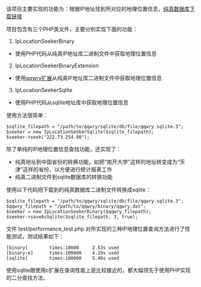 该项目主要实现的功能为：根据IP地址找到所对应的地理位置信息，[纯真数据库下载链接](http://update.cz88.net/soft/qqwry.rar)

项目包含有三个PHP类文件，主要分别实现下面的功能：

1. IpLocationSeekerBinary
  * 使用PHP代码从纯真IP地址库二进制文件中获取地理位置信息
2. IpLocationSeekerBinaryExtension
  * 使用[qqwry扩展](http://pecl.php.net/package/qqwry)从纯真IP地址库二进制文件中获取地理位置信息
3. IpLocationSeekerSqlite
  * 使用PHP代码从sqlite地址库中获取地理位置信息


使用方法很简单：

    $sqlite_filepath = "/path/to/qqwry/sqlite/db/file/qqwry.sqlite.3";
    $seeker = new IpLocationSeekerSqlite($sqlite_filepath);
    $seeker->seek("222.73.254.90");

除了单纯的IP地理位置信息查找功能，还实现了：

* 纯真地址到中国省份的转换功能，如把“南开大学”这样的地址转变成为“天津”这样的省份，以方便进行统计报表工作
* 纯真二进制文件到sqlite数据库的转换功能

使用以下代码把下载到的纯真数据库二进制文件转换成sqlite：

    $sqlite_filepath = "/path/to/qqwry/sqlite/db/file/qqwry.sqlite.3";
    $qqwry_filepath = "/path/to/qqwry/binary/qqwry.dat";
    $seeker = new IpLocationSeekerBinary($qqwry_filepath);
    $seeker->saveAsSqlite($sqlite_filepath, 3, true);

文件 test/performance_test.php 对所实现的三种IP地理位置查询方法进行了性能测试，测试结果如下：

    [binary]        times:10000     2.53s used
    [binary-e]      times:100000    4.29s used
    [sqlite]        times:100000    5.40s used

使用sqlite跟使用c扩展在查询性能上是比较接近的，都大幅领先于使用PHP实现的二分查找方法。
